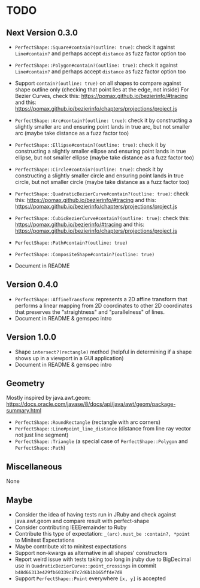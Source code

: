 # TODO

## Next Version 0.3.0

- `PerfectShape::Square#contain?(outline: true)`:  check it against `Line#contain?` and perhaps accept `distance` as fuzz factor option too
- `PerfectShape::Polygon#contain?(outline: true)`:  check it against `Line#contain?` and perhaps accept `distance` as fuzz factor option too
 
- Support `contain?(outline: true)` on all shapes to compare against shape outline only (checking that point lies at the edge, not inside)
For Bezier Curves, check this: https://pomax.github.io/bezierinfo/#tracing and this: https://pomax.github.io/bezierinfo/chapters/projections/project.js
 - `PerfectShape::Arc#contain?(outline: true)`: check it by constructing a slightly smaller arc and ensuring point lands in true arc, but not smaller arc (maybe take distance as a fuzz factor too)
 - `PerfectShape::Ellipse#contain?(outline: true)`: check it by constructing a slightly smaller ellipse and ensuring point lands in true ellipse, but not smaller ellipse (maybe take distance as a fuzz factor too)
 - `PerfectShape::Circle#contain?(outline: true)`: check it by constructing a slightly smaller circle and ensuring point lands in true circle, but not smaller circle (maybe take distance as a fuzz factor too)
 - `PerfectShape::QuadraticBezierCurve#contain?(outline: true)`: check this: https://pomax.github.io/bezierinfo/#tracing and this: https://pomax.github.io/bezierinfo/chapters/projections/project.js
 - `PerfectShape::CubicBezierCurve#contain?(outline: true)`: check this: https://pomax.github.io/bezierinfo/#tracing and this: https://pomax.github.io/bezierinfo/chapters/projections/project.js
 - `PerfectShape::Path#contain?(outline: true)`
 - `PerfectShape::CompositeShape#contain?(outline: true)`
- Document in README

## Version 0.4.0

- `PerfectShape::AffineTransform`: represents a 2D affine transform that performs a linear mapping from 2D coordinates to other 2D coordinates that preserves the "straightness" and "parallelness" of lines.
- Document in README & gemspec intro

## Version 1.0.0

- Shape `intersect?(rectangle)` method (helpful in determining if a shape shows up in a viewport in a GUI application)
- Document in README & gemspec intro

## Geometry

Mostly inspired by java.awt.geom: https://docs.oracle.com/javase/8/docs/api/java/awt/geom/package-summary.html

- `PerfectShape::RoundRectangle` (rectangle with arc corners)
- `PerfectShape::Line#point_line_distance` (distance from line ray vector not just line segment)
- `PerfectShape::Triangle` (a special case of `PerfectShape::Polygon` and `PerfectShape::Path`)

## Miscellaneous

None

## Maybe

- Consider the idea of having tests run in JRuby and check against java.awt.geom and compare result with perfect-shape
- Consider contributing IEEEremainder to Ruby
- Contribute this type of expectation: `_(arc).must_be :contain?, *point` to Minitest Expectations
- Maybe contribute xit to minitest expectations
- Support non-kwargs as alternative in all shapes' constructors
- Report weird issue with tests taking too long in jruby due to BigDecimal use in `QuadraticBezierCurve::point_crossings` in commit `b48d66313e429fb60339c87c7d6b1b165ff4e7d8`
- Support `PerfectShape::Point` everywhere `[x, y]` is accepted
